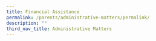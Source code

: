 ```yaml
---
title: Financial Assistance
permalink: /parents/administrative-matters/permalink/
description: ""
third_nav_title: Administrative Matters
---
```

